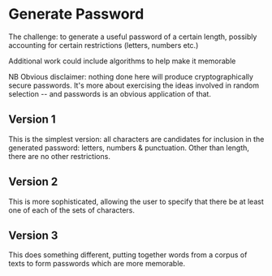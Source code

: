Generate Password
=================

The challenge: to generate a useful password of a certain length,
possibly accounting for certain restrictions (letters, numbers etc.)

Additional work could include algorithms to help make it memorable

NB Obvious disclaimer: nothing done here will produce cryptographically
secure passwords. It's more about exercising the ideas involved in
random selection -- and passwords is an obvious application of that.

Version 1
---------

This is the simplest version: all characters are candidates for inclusion
in the generated password: letters, numbers & punctuation. Other than length,
there are no other restrictions.

Version 2
---------

This is more sophisticated, allowing the user to specify that there be
at least one of each of the sets of characters.

Version 3
---------

This does something different, putting together words from a corpus
of texts to form passwords which are more memorable.
